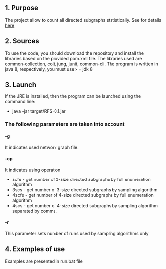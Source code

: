## 1. Purpose
The project allow to count  all directed subgraphs statistically.
See for details [here](https://mnyudina.github.io/publications/)

## 2. Sources
To use the code, you should download the repository and install the libraries based on the provided pom.xml file. The libraries used are common-collection, colt, jung, junit, common-cli. The program is written in java 8, respectively, you must use> = jdk 8

## 3. Launch
If the JRE is installed, then the program can be launched using the command line:

* java -jar target/RFS-0.1.jar

### The following parameters are taken into account

#### -g
It indicates used network graph file. 
 
#### -op
It indicates using operation

 * scfe - get number of 3-size directed subgraphs by full enumeration algorithm
 * 3scs - get number of 3-size directed subgraphs by sampling algorithm
 * 4scfe - get number of 4-size directed subgraphs by full enumeration algorithm
 * 4scs - get number of 4-size directed subgraphs by sampling algorithm separated by comma.


#### -r
This parameter sets number of runs used by sampling algorithms only 
 
## 4. Examples of use

Examples are presented in run.bat file